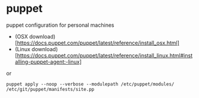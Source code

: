 # puppet
puppet configuration for personal machines

* (OSX download)[https://docs.puppet.com/puppet/latest/reference/install_osx.html]
* (Linux download)[https://docs.puppet.com/puppet/latest/reference/install_linux.html#installing-puppet-agent:-linux]

or

```
puppet apply --noop --verbose --modulepath /etc/puppet/modules/ /etc/git/puppet/manifests/site.pp
```